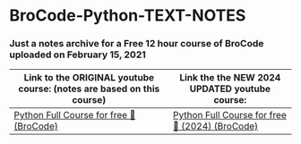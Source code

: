# BroCode-Python-TEXT-NOTES

### Just a notes archive for a Free 12 hour course of BroCode uploaded on February 15, 2021


| Link to the ORIGINAL youtube course: (notes are based on this course)                    |  Link the the NEW 2024 UPDATED youtube course:                                                  |
| ---------------------------------------------------------------------------------------- | ----------------------------------------------------------------------------------------------- |
| [Python Full Course for free 🐍 (BroCode) ](https://www.youtube.com/watch?v=XKHEtdqhLK8) | [Python Full Course for free 🐍 (2024) (BroCode)](https://www.youtube.com/watch?v=ix9cRaBkVe0) |
